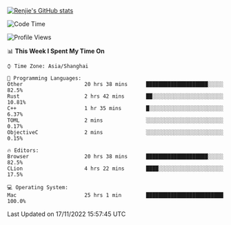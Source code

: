 [![Renjie's GitHub stats](https://github-readme-stats.vercel.app/api?username=liurenjie1024&show_icons=true&theme=chartreuse-dark)](https://github.com/anuraghazra/github-readme-stats)

<!--START_SECTION:waka-->
![Code Time](http://img.shields.io/badge/Code%20Time-347%20hrs%2037%20mins-blue)

![Profile Views](http://img.shields.io/badge/Profile%20Views-24-blue)

📊 **This Week I Spent My Time On** 

```text
⌚︎ Time Zone: Asia/Shanghai

💬 Programming Languages: 
Other                    20 hrs 38 mins      ████████████████████░░░░░   82.5% 
Rust                     2 hrs 42 mins       ██░░░░░░░░░░░░░░░░░░░░░░░   10.81% 
C++                      1 hr 35 mins        █░░░░░░░░░░░░░░░░░░░░░░░░   6.37% 
TOML                     2 mins              ░░░░░░░░░░░░░░░░░░░░░░░░░   0.17% 
ObjectiveC               2 mins              ░░░░░░░░░░░░░░░░░░░░░░░░░   0.15%

🔥 Editors: 
Browser                  20 hrs 38 mins      ████████████████████░░░░░   82.5% 
CLion                    4 hrs 22 mins       ████░░░░░░░░░░░░░░░░░░░░░   17.5%

💻 Operating System: 
Mac                      25 hrs 1 min        █████████████████████████   100.0%

```


 Last Updated on 17/11/2022 15:57:45 UTC
<!--END_SECTION:waka-->

